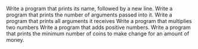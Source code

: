 Write a program that prints its name, followed by a new line.
Write a program that prints the number of arguments passed into it.
Write a program that prints all arguments it receives
Write a program that multiplies two numbers
Write a program that adds positive numbers.
Write a program that prints the minimum number of coins to make change for an amount of money.
